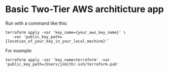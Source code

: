 # Basic Two-Tier AWS  architicture app


Run with a command like this:

```
terraform apply -var 'key_name={your_aws_key_name}' \
   -var 'public_key_path={location_of_your_key_in_your_local_machine}'` 
```

For example:

```
terraform apply -var 'key_name=terraform' -var 'public_key_path=/Users/jsmith/.ssh/terraform.pub'
```
